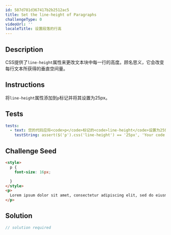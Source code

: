 ```yaml
---
id: 587d781d367417b2b2512ac5
title: Set the line-height of Paragraphs
challengeType: 0
videoUrl: ''
localeTitle: 设置段落的行高
---
```


## Description
<section id="description"> CSS提供了<code>line-height</code>属性来更改文本块中每一行的高度。顾名思义，它会改变每行文本所获得的垂直空间量。 </section>

## Instructions
<section id="instructions">将<code>line-height</code>属性添加到<code>p</code>标记并将其设置为25px。 </section>

## Tests
<section id='tests'>

```yml
tests:
  - text: 您的代码应将<code>p</code>标记的<code>line-height</code>设置为25像素。
    testString: assert($('p').css('line-height') == '25px', 'Your code should set the <code>line-height</code> of the <code>p</code> tag to 25 pixels.');

```

</section>

## Challenge Seed
<section id='challengeSeed'>

<div id='html-seed'>

```html
<style>
  p {
    font-size: 16px;

  }
</style>
<p>
  Lorem ipsum dolor sit amet, consectetur adipiscing elit, sed do eiusmod tempor incididunt ut labore et dolore magna aliqua. Ut enim ad minim veniam, quis nostrud exercitation ullamco laboris nisi ut aliquip ex ea commodo consequat. Duis aute irure dolor in reprehenderit in voluptate velit esse cillum dolore eu fugiat nulla pariatur.
</p>

```

</div>



</section>

## Solution
<section id='solution'>

```js
// solution required
```
</section>
